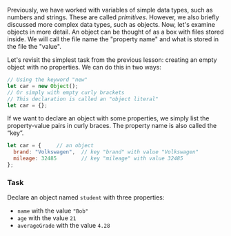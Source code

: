 Previously, we have worked with variables of simple data types, such as numbers and strings. 
These are called _primitives_. However, we also briefly discussed more complex data types, such as objects. Now, let's examine objects in more detail.
An object can be thought of as a box with files stored inside. We will call the file name the "property name" and what is stored in the file the "value".

Let's revisit the simplest task from the previous lesson: creating an empty object with no properties. We can do this in two ways:
```javascript
// Using the keyword "new"
let car = new Object();
// Or simply with empty curly brackets
// This declaration is called an "object literal"
let car = {};
```

If we want to declare an object with some properties, we simply list the property-value pairs in curly braces. The property name is also called the “key”.
```javascript
let car = {     // an object
  brand: "Volkswagen",  // key "brand" with value "Volkswagen"
  mileage: 32485        // key "mileage" with value 32485
};
```

### Task
Declare an object named `student` with three properties:
- `name` with the value `"Bob"`
- `age` with the value `21`
- `averageGrade` with the value `4.28`
